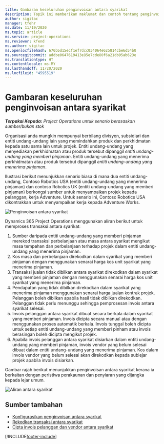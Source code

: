 ```yaml
---
title: Gambaran keseluruhan penginvoisan antara syarikat
description: Topik ini memberikan maklumat dan contoh tentang penginvoisan antara syarikat untuk projek.
author: sigitac
manager: tfehr
ms.date: 11/19/2020
ms.topic: article
ms.service: project-operations
ms.reviewer: kfend
ms.author: sigitac
ms.openlocfilehash: 670b5d15ecf1ef7dcc034064e625814cbe6d54b0
ms.sourcegitcommit: addbe0647619413e85e7cde80f6a21db95ab623e
ms.translationtype: HT
ms.contentlocale: ms-MY
ms.lasthandoff: 11/20/2020
ms.locfileid: "4595519"
---
```

# <a name="intercompany-invoicing-overview"></a>Gambaran keseluruhan penginvoisan antara syarikat

_**Terpakai Kepada:** Project Operations untuk senario berasaskan sumber/bukan stok_

Organisasi anda mungkin mempunyai berbilang divisyen, subsidiari dan entiti undang-undang lain yang memindahkan produk dan perkhidmatan kepada satu sama lain untuk projek. Entiti undang-undang yang menyediakan perkhidmatan atau produk tersebut dipanggil *entiti undang-undang yang memberi pinjaman*. Entiti undang-undang yang menerima perkhidmatan atau produk tersebut dipanggil *entiti undang-undang yang menerima pinjaman*.

Ilustrasi berikut menunjukkan senario biasa di mana dua entiti undang-undang, Contoso Robotics USA (entiti undang-undang yang menerima pinjaman) dan contoso Robotics UK (entiti undang-undang yang memberi pinjaman) berkongsi sumber untuk menyampaikan projek kepada pelanggan, kerja Adventure. Untuk senario ini, Contoso Robotics USA dikontrakkan untuk menyampaikan kerja kepada Adventure Works.

![Penginvoisan antara syarikat](./media/IntercompanyScenario.png) 

Dynamics 365 Project Operations menggunakan aliran berikut untuk memproses transaksi antara syarikat:

1. Sumber daripada entiti undang-undang yang memberi pinjaman merekod transaksi perbelanjaan atau masa antara syarikat mengikut masa tempahan dan perbelanjaan terhadap projek dalam entiti undang-undang yang menerima pinjaman.
2. Kos masa dan perbelanjaan direkodkan dalam syarikat yang memberi pinjaman dengan menggunakan senarai harga kos unit syarikat yang menerima pinjaman.
3. Transaksi jualan tidak dibilkan antara syarikat direkodkan dalam syarikat yang memberi pinjaman dengan menggunakan senarai harga kos unit syarikat yang menerima pinjaman.
4. Pendapatan yang tidak dibilkan direkodkan dalam syarikat yang menerima pinjaman menggunakan senarai harga jualan kontrak projek. Pelanggan boleh dibilkan apabila hasil tidak dibilkan direkodkan. Pelanggan tidak perlu menunggu sehingga pemprosesan invois antara syarikat selesai.
5. Invois pelanggan antara syarikat dibuat secara berkala dalam syarikat yang memberi pinjaman. Invois dicipta secara manual atau dengan menggunakan proses automatik berkala. Invois tunggal boleh dicipta untuk setiap entiti undang-undang yang memberi pinham atau invois berasingan boleh dicipta mengikut projek.
6. Apabila invois pelanggan antara syarikat disiarkan dalam entiti undang-undang yang memberi pinjaman, invois vendor yang belum selesai dibuat dalam entiti undang-undang yang menerima pinjaman. Kos dalam invois vendor yang belum selesai akan direkodkan kepada sublejar projek apabila invois disiarkan.

Gambar rajah berikut menunjukkan penginvoisan antara syarikat kerana ia berkaitan dengan peristiwa perakaunan dan penyiaran yang dijangka kepada lejar umum.

![Aliran antara syarikat](./media/IntercompanyFlow.png)

## <a name="additional-resources"></a>Sumber tambahan

- [Konfigurasikan penginvoisan antara syarikat](configure-intercompany-invoicing.md)
- [Rekodkan transaksi antara syarikat](create-intercompany-transactions.md)
- [Cipta invois pelanggan dan vendor antara syarikat](create-intercompany-customer-vendor-invoices.md)


[!INCLUDE[footer-include](../includes/footer-banner.md)]
